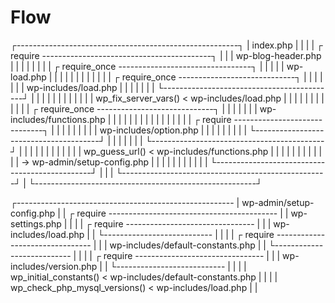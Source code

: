 # Flow

┌-------------------------------------------------------┐
| index.php                                             |
|                                                       |
| ┌ require ------------------------------------------┐ |
| | wp-blog-header.php                                | |
| |                                                   | |
| | ┌ require_once ---------------------------------┐ | |
| | | wp-load.php                                   | | |
| | |                                               | | |
| | | ┌ require_once -----------------------------┐ | | |
| | | | wp-includes/load.php                      | | | |
| | | └-------------------------------------------┘ | | |
| | |                                               | | |
| | |  wp_fix_server_vars() < wp-includes/load.php  | | |
| | |                                               | | |
| | | ┌ require_once -----------------------------┐ | | |
| | | | wp-includes/functions.php                 | | | |
| | | |                                           | | | |
| | | | ┌ require ------------------------------┐ | | | |
| | | | | wp-includes/option.php                | | | | |
| | | | └---------------------------------------┘ | | | |
| | | └-------------------------------------------┘ | | |
| | |                                               | | |
| | |  wp_guess_url() < wp-includes/functions.php   | | |
| | |                                               | | |
| | |  -> wp-admin/setup-config.php                 | | |
| | |                                               | | |
| | └-----------------------------------------------┘ | |
| └---------------------------------------------------┘ |
└-------------------------------------------------------┘

┌------------------------------------------------------
| wp-admin/setup-config.php
|
| ┌ require ------------------------------------------
| | wp-settings.php
| |
| | ┌ require --------------------------------
| | | wp-includes/load.php
| | └---------------------------
| |
| | ┌ require --------------------------------
| | | wp-includes/default-constants.php
| | └---------------------------
| |
| | ┌ require --------------------------------
| | | wp-includes/version.php
| | └---------------------------
| |
| |  wp_initial_constants() < wp-includes/default-constants.php
| |
| |  wp_check_php_mysql_versions() < wp-includes/load.php
| |
